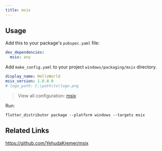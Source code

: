 ```yaml
---
title: msix
---
```


## Usage

Add this to your package's `pubspec.yaml` file:

```yaml
dev_dependencies:
  msix: any
```

Add `make_config.yaml` to your project `windows/packaging/msix` directory.

```yaml
display_name: HelloWorld
msix_version: 1.0.0.0
# logo_path: C:\path\to\logo.png
```

> View all configuration: [msix](https://github.com/YehudaKremer/msix)

Run:

```
flutter_distributor package --platform windows --targets msix
```

## Related Links

https://github.com/YehudaKremer/msix
